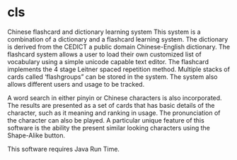 # cls
Chinese flashcard and dictionary learning system 
This system is a combination of a dictionary and a flashcard learning system. The dictionary is derived from the CEDICT a public domain Chinese-English dictionary. The flashcard system allows a user to load their own customized list of vocabulary using a simple unicode capable text editor. The flashcard implements the 4 stage Leitner spaced repetition method. Multiple stacks of cards called ‘flashgroups” can be stored in the system. The system also allows different users and usage to be tracked.

A word search in either pinyin or Chinese characters is also incorporated. The results are presented as a set of cards that has basic details of the character, such as it meaning and ranking in usage. The pronunciation of the character can also be played. A particular unique feature of this software is the ability the present similar looking characters using the Shape-Alike button. 

This software requires Java Run Time. 
